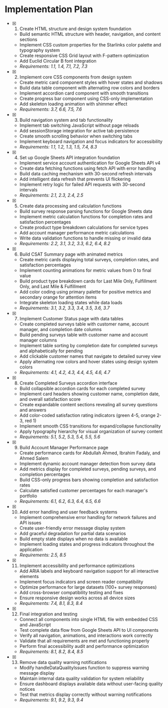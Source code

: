 # Implementation Plan

- [x] 1. Create HTML structure and design system foundation





  - Build semantic HTML structure with header, navigation, and content sections
  - Implement CSS custom properties for the Starlinks color palette and typography system
  - Create responsive CSS Grid layout with F-pattern optimization
  - Add Euclid Circular B font integration
  - _Requirements: 1.1, 1.4, 7.1, 7.2, 7.3_

- [x] 2. Implement core CSS components from design system





  - Create metric card component styles with hover states and shadows
  - Build data table component with alternating row colors and borders
  - Implement accordion card component with smooth transitions
  - Create progress bar component using CSS-only implementation
  - Add skeleton loading animation with shimmer effect
  - _Requirements: 3.7, 6.6, 7.5, 7.6_

- [x] 3. Build navigation system and tab functionality





  - Implement tab switching JavaScript without page reloads
  - Add sessionStorage integration for active tab persistence
  - Create smooth scrolling behavior when switching tabs
  - Implement keyboard navigation and focus indicators for accessibility
  - _Requirements: 1.1, 1.2, 1.3, 1.5, 7.4, 8.3_

- [x] 4. Set up Google Sheets API integration foundation





  - Implement service account authentication for Google Sheets API v4
  - Create data fetching functions using fetch API with error handling
  - Build data caching mechanism with 30-second refresh intervals
  - Add intelligent data refresh that prevents UI flickering
  - Implement retry logic for failed API requests with 30-second intervals
  - _Requirements: 2.1, 2.3, 2.4, 2.5_

- [x] 5. Create data processing and calculation functions





  - Build survey response parsing functions for Google Sheets data
  - Implement metric calculation functions for completion rates and satisfaction percentages
  - Create product type breakdown calculations for service types
  - Add account manager performance metric calculations
  - Write data validation functions to handle missing or invalid data
  - _Requirements: 2.2, 3.1, 3.2, 3.3, 6.2, 6.4, 8.2_

- [x] 6. Build CSAT Summary page with animated metrics





  - Create metric cards displaying total surveys, completion rates, and satisfaction percentages
  - Implement counting animations for metric values from 0 to final value
  - Build product type breakdown cards for Last Mile Only, Fulfillment Only, and Last Mile & Fulfillment
  - Add color coding using primary palette for positive metrics and secondary orange for attention items
  - Integrate skeleton loading states while data loads
  - _Requirements: 3.1, 3.2, 3.3, 3.4, 3.5, 3.6, 3.7_

- [x] 7. Implement Customer Status page with data tables





  - Create completed surveys table with customer name, account manager, and completion date columns
  - Build pending surveys table with customer name and account manager columns
  - Implement table sorting by completion date for completed surveys and alphabetically for pending
  - Add clickable customer names that navigate to detailed survey view
  - Apply alternating row colors and hover states using design system colors
  - _Requirements: 4.1, 4.2, 4.3, 4.4, 4.5, 4.6, 4.7_

- [x] 8. Create Completed Surveys accordion interface





  - Build collapsible accordion cards for each completed survey
  - Implement card headers showing customer name, completion date, and overall satisfaction score
  - Create expandable content sections revealing all survey questions and answers
  - Add color-coded satisfaction rating indicators (green 4-5, orange 2-3, red 1)
  - Implement smooth CSS transitions for expand/collapse functionality
  - Apply typography hierarchy for visual organization of survey content
  - _Requirements: 5.1, 5.2, 5.3, 5.4, 5.5, 5.6_

- [x] 9. Build Account Manager Performance page





  - Create performance cards for Abdullah Ahmed, Ibrahim Fadaly, and Ahmed Salem
  - Implement dynamic account manager detection from survey data
  - Add metrics display for completed surveys, pending surveys, and completion percentages
  - Build CSS-only progress bars showing completion and satisfaction rates
  - Calculate satisfied customer percentages for each manager's portfolio
  - _Requirements: 6.1, 6.2, 6.3, 6.4, 6.5, 6.6_

- [x] 10. Add error handling and user feedback systems





  - Implement comprehensive error handling for network failures and API issues
  - Create user-friendly error message display system
  - Add graceful degradation for partial data scenarios
  - Build empty state displays when no data is available
  - Implement loading states and progress indicators throughout the application
  - _Requirements: 2.5, 8.5_

- [x] 11. Implement accessibility and performance optimizations





  - Add ARIA labels and keyboard navigation support for all interactive elements
  - Implement focus indicators and screen reader compatibility
  - Optimize performance for large datasets (100+ survey responses)
  - Add cross-browser compatibility testing and fixes
  - Ensure responsive design works across all device sizes
  - _Requirements: 7.4, 8.1, 8.3, 8.4_

- [x] 12. Final integration and testing





  - Connect all components into single HTML file with embedded CSS and JavaScript
  - Test complete data flow from Google Sheets API to UI components
  - Verify all navigation, animations, and interactions work correctly
  - Validate that all requirements are met and functioning properly
  - Perform final accessibility audit and performance optimization
  - _Requirements: 8.1, 8.2, 8.4, 8.5_

- [x] 13. Remove data quality warning notifications








  - Modify handleDataQualityIssues function to suppress warning message display
  - Maintain internal data quality validation for system reliability
  - Ensure dashboard displays available data without user-facing quality notices
  - Test that metrics display correctly without warning notifications
  - _Requirements: 9.1, 9.2, 9.3, 9.4_